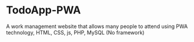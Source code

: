 # TodoApp-PWA
A work management website that allows many people to attend using PWA technology, HTML, CSS, js, PHP, MySQL (No framework)
